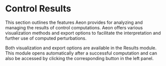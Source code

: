 # Control Results

This section outlines the features Aeon provides for analyzing and managing the results of control computations. Aeon offers various visualization methods and export options to facilitate the interpretation and further use of computed perturbations.

Both visualization and export options are available in the Results module. This module opens automatically after a successful computation and can also be accessed by clicking the corresponding button in the left panel.